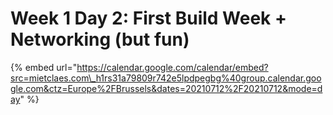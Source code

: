 # Week 1 Day 2: First Build Week + Networking \(but fun\)

{% embed url="https://calendar.google.com/calendar/embed?src=mietclaes.com\_h1rs31a79809r742e5lpdpegbg%40group.calendar.google.com&ctz=Europe%2FBrussels&dates=20210712%2F20210712&mode=day" %}



